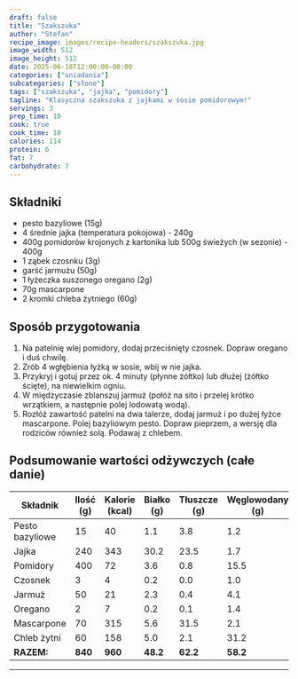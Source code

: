 ```yaml
---
draft: false
title: "Szakszuka"
author: "Stefan"
recipe_image: images/recipe-headers/szakszuka.jpg
image_width: 512
image_height: 512
date: 2025-06-18T12:00:00-00:00
categories: ["sniadania"]
subcategories: ["słone"]
tags: ["szakszuka", "jajka", "pomidory"]
tagline: "Klasyczna szakszuka z jajkami w sosie pomidorowym!"
servings: 3
prep_time: 10
cook: true
cook_time: 10
calories: 114
protein: 6
fat: 7
carbohydrate: 7
---
```


## Składniki
- pesto bazyliowe (15g)
- 4 średnie jajka (temperatura pokojowa) - 240g
- 400g pomidorów krojonych z kartonika lub 500g świeżych (w sezonie) - 400g
- 1 ząbek czosnku (3g)
- garść jarmużu (50g)
- 1 łyżeczka suszonego oregano (2g)
- 70g mascarpone
- 2 kromki chleba żytniego (60g)

## Sposób przygotowania
1. Na patelnię wlej pomidory, dodaj przeciśnięty czosnek. Dopraw oregano i duś chwilę.
2. Zrób 4 wgłębienia łyżką w sosie, wbij w nie jajka.
3. Przykryj i gotuj przez ok. 4 minuty (płynne żółtko) lub dłużej (żółtko ścięte), na niewielkim ogniu.
4. W międzyczasie zblanszuj jarmuż (połóż na sito i przelej krótko wrzątkiem, a następnie polej lodowatą wodą).
5. Rozłóż zawartość patelni na dwa talerze, dodaj jarmuż i po dużej łyżce mascarpone. Polej bazyliowym pesto. Dopraw pieprzem, a wersję dla rodziców również solą. Podawaj z chlebem.

## Podsumowanie wartości odżywczych (całe danie)

| Składnik         | Ilość (g) | Kalorie (kcal) | Białko (g) | Tłuszcze (g) | Węglowodany (g) |
|------------------|-----------|---------------|------------|--------------|-----------------|
| Pesto bazyliowe  | 15        | 40            | 1.1        | 3.8          | 1.2             |
| Jajka            | 240       | 343           | 30.2       | 23.5         | 1.7             |
| Pomidory         | 400       | 72            | 3.6        | 0.8          | 15.5            |
| Czosnek          | 3         | 4             | 0.2        | 0.0          | 1.0             |
| Jarmuż           | 50        | 21            | 2.3        | 0.4          | 4.1             |
| Oregano          | 2         | 7             | 0.2        | 0.1          | 1.4             |
| Mascarpone       | 70        | 315           | 5.6        | 31.5         | 2.1             |
| Chleb żytni      | 60        | 158           | 5.0        | 2.1          | 31.2            |
| **RAZEM:**       | **840**   | **960**       | **48.2**   | **62.2**     | **58.2**        |

---